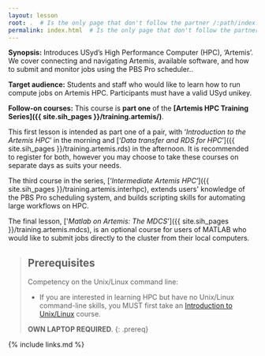 ```yaml
---
layout: lesson
root: .  # Is the only page that don't follow the partner /:path/index.html
permalink: index.html  # Is the only page that don't follow the partner /:path/index.html
---
```


**Synopsis:** Introduces USyd’s High Performance Computer (HPC), ‘Artemis’. We cover connecting and navigating Artemis, available software, and how to submit and monitor jobs using the PBS Pro scheduler..

**Target audience:** Students and staff who would like to learn how to run compute jobs on Artemis HPC. Participants must have a valid USyd unikey.

**Follow-on courses:** This course is **part one** of the **[Artemis HPC Training Series]({{ site.sih_pages }}/training.artemis/)**.

This first lesson is intended as part one of a pair, with ‘_Introduction to the Artemis HPC_’ in the morning and [‘_Data transfer and RDS for HPC_’]({{ site.sih_pages }}/training.artemis.rds) in the afternoon. It is recommended to register for both, however you may choose to take these courses on separate days as suits your needs.

The third course in the series, [‘_Intermediate Artemis HPC_’]({{ site.sih_pages }}/training.artemis.interhpc), extends users' knowledge of the PBS Pro scheduling system, and builds scripting skills for automating large workflows on HPC.

The final lesson, ['_Matlab on Artemis: The MDCS_']({{ site.sih_pages }}/training.artemis.mdcs), is an optional course for users of MATLAB who would like to submit jobs directly to the cluster from their local computers.

> ## Prerequisites
> Competency on the Unix/Linux command line:
>
> * If you are interested in learning HPC but have no Unix/Linux command-line skills, you MUST first take an [Introduction to Unix/Linux](https://intersect.org.au/training/course/unix) course.
>
> **OWN LAPTOP REQUIRED**.
{: .prereq}



{% include links.md %}
